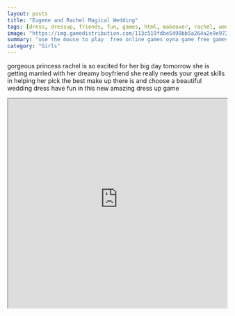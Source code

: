 ```yaml
---
layout: posts
title: "Eugene and Rachel Magical Wedding"
tags: [dress, dressup, friends, fun, games, html, makeover, rachel, wedding, eugene, macig, free, online, games, oyna, game, free, games, play, play, games]
image: "https://img.gamedistribution.com/113c519fdbe5498bb5a264a2e9e97251.jpg"
summary: "use the mouse to play  free online games oyna game free games play play games"
category: "Girls"
---
```


gorgeous princess rachel is so excited for her big day tomorrow she is getting married with her dreamy boyfriend she really needs your great skills in helping her pick the best make up there is and choose a beautiful wedding dress have fun in this new amazing dress up game

<iframe width="100%" height="480px;" src="https://html5.gamedistribution.com/113c519fdbe5498bb5a264a2e9e97251/"></iframe>